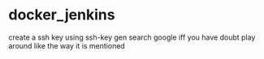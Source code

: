 # docker_jenkins

create a ssh key
using ssh-key gen search google iff you have doubt play around like the way it is mentioned
